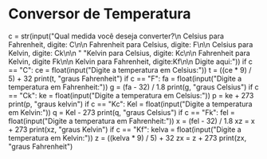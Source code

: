 # Conversor de Temperatura
c = str(input("Qual medida você deseja converter?\n Celsius para Fahrenheit, digite: C\n\n Fahrenheit para Celsius, digite: F\n\n Celsius para Kelvin, digite: Ck\n\n " "Kelvin para Celsius, digite: Kc\n\n Fahrenheit para Kelvin, digite Fk\n\n Kelvin para Fahrenheit, digite:Kf\n\n Digite aqui:"))
if c == "C":
	ce = float(input("Digite a temperatura em Celsius:"))
	t = ((ce * 9) / 5) + 32
	print(t, "graus Fahrenheit")
if c == "F":
	fa = float(input("Digite a temperatura em Fahrenheit:"))
	g = (fa - 32) / 1.8
	print(g, "graus Celsius")
if c == "Ck":
	ke = float(input("Digite a temperatura em Celsius:"))
	p = ke + 273
	print(p, "graus kelvin")
if c == "Kc":
	Kel = float(input("Digite a temperatura em Kelvin:"))
	q = Kel - 273
	print(q, "graus Celsius")
if c == "Fk":
	fel = float(input("Digite a temperatura em Fahrenheit:"))
	x = (fel - 32) / 1.8
	xz = x + 273
	print(xz, "graus Kelvin")
if c == "Kf":
	kelva = float(input("Digite a temperatura em Kelvin:"))
	z = ((kelva * 9) / 5) + 32
	zx = z + 273
	print(zx, "graus Fahrenheit")

